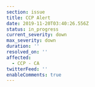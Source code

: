 ```yaml
---
section: issue
title: CCP Alert
date: 2019-11-20T03:40:26.556Z
status: in_progress
current_severity: down
max_severity: down
duration: ''
resolved_on: ''
affected:
  - CCP - CA
twitterFeed: ''
enableComments: true
---
```


